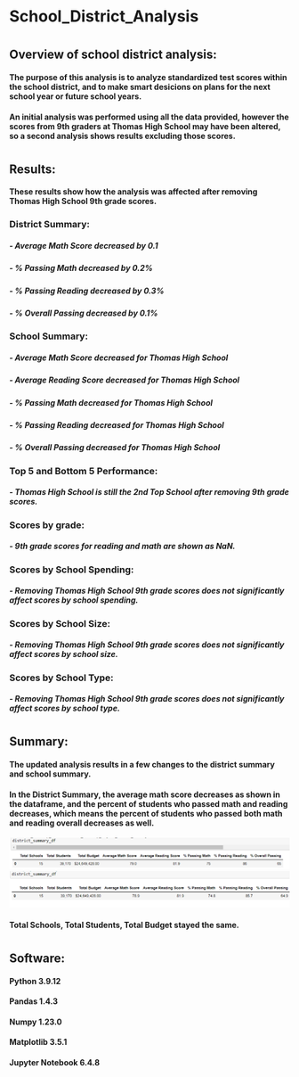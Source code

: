 # School_District_Analysis
# 

## Overview of school district analysis:

#### The purpose of this analysis is to analyze standardized test scores within the school district, and to make smart desicions on plans for the next school year or future school years. 

#### An initial analysis was performed using all the data provided, however the scores from 9th graders at Thomas High School may have been altered, so a second analysis shows results excluding those scores. 

#

## Results:

#### These results show how the analysis was affected after removing Thomas High School 9th grade scores.

### District Summary: 
##### - Average Math Score decreased by 0.1
##### - % Passing Math decreased by 0.2%
##### - % Passing Reading decreased by 0.3%
##### - % Overall Passing decreased by 0.1%
#####
### School Summary:
##### - Average Math Score decreased for Thomas High School
##### - Average Reading Score decreased for Thomas High School
##### - % Passing Math decreased for Thomas High School
##### - % Passing Reading decreased for Thomas High School
##### - % Overall Passing decreased for Thomas High School
#####
### Top 5 and Bottom 5 Performance:
##### - Thomas High School is still the 2nd Top School after removing 9th grade scores.
#####
### Scores by grade:
##### - 9th grade scores for reading and math are shown as NaN.
#####
### Scores by School Spending:
##### - Removing Thomas High School 9th grade scores does not significantly affect scores by school spending.
#####
### Scores by School Size:
##### - Removing Thomas High School 9th grade scores does not significantly affect scores by school size.
#####
### Scores by School Type:
##### - Removing Thomas High School 9th grade scores does not significantly affect scores by school type.

#

## Summary: 

#### The updated analysis results in a few changes to the district summary and school summary. 

#### In the District Summary, the average math score decreases as shown in the dataframe, and the percent of students who passed math and reading decreases, which means the percent of students who passed both math and reading overall decreases as well. 

<img src="https://github.com/eoweed/School_District_Analysis/blob/main/Resources/imagesOriginalAnalysis/Screenshot%20(74).png">

<img src="https://github.com/eoweed/School_District_Analysis/blob/main/Resources/imagesAfterRemovingAlteredScores/Screenshot%20(83).png">

#### Total Schools, Total Students, Total Budget stayed the same.

#

## Software: 
#### Python 3.9.12
#### Pandas 1.4.3
#### Numpy 1.23.0
#### Matplotlib 3.5.1
#### Jupyter Notebook 6.4.8
